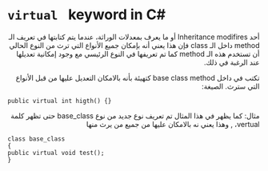 # `virtual ` keyword in C#
<div dir = "rtl"> 
أحد Inheritance modifires أو ما يعرف بمعدلات الوراثة، عندما يتم كتابتها في تعريف الـ method  داخل الـ class فإن هذا يعني أنه بإمكان جميع الأنواع التي ترث من النوع الحالي أن تستخدم هذه  الـ method  كما تم تعريفها في النوع الرئيسي مع وجود إمكانية  تعديلها عند الرغبة في ذلك. 
  
تكتب في داخل base class method كتهيئة بأنه بالامكان التعديل عليها من قبل الأنواع التي سترث.
الصيغة:
</div>

 `public virtual int higth() {}`
<div dir = "rtl"> 
 مثال:
كما يظهر في هذا المثال تم تعريف نوع جديد من نوع base_class حتى تظهر كلمة vertual، , وهذا يعني نه بالامكان عليها من جميع من يرث منها
</div>
<div dir = "ltr"> 

    class base_class
    {
    public virtual void test();
    }

</div>